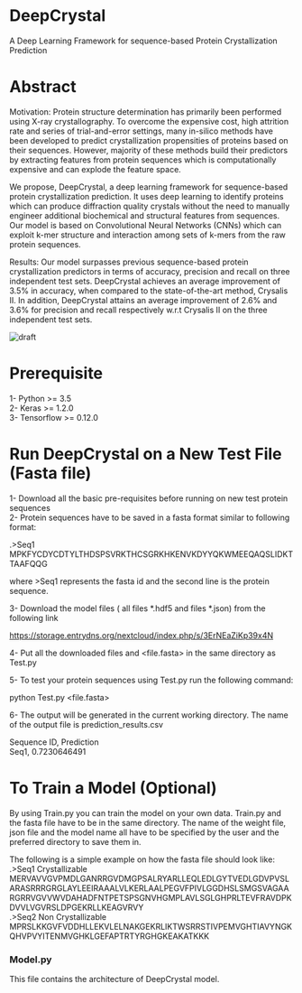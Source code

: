 # DeepCrystal
A Deep Learning Framework for sequence-based Protein Crystallization Prediction

# Abstract

Motivation: Protein structure determination has primarily been performed using X-ray crystallography. To overcome the expensive cost, high attrition rate and series of trial-and-error settings, many in-silico methods have been developed to predict crystallization propensities of proteins based on their sequences. However, majority of these methods build their predictors by extracting features from protein sequences which is computationally expensive and can explode the feature space. <br />

We propose, DeepCrystal, a deep learning framework for sequence-based protein crystallization prediction. It uses deep learning to identify proteins which can produce diffraction quality crystals without the need to manually engineer additional biochemical and structural features from sequences. Our model is based on Convolutional Neural Networks (CNNs) which can exploit k-mer structure and interaction among sets of k-mers from the raw protein sequences. <br/>

Results: Our model surpasses previous sequence-based protein crystallization predictors in terms of accuracy, precision and recall on three independent test sets. DeepCrystal achieves an average improvement of 3.5% in accuracy, when compared to the state-of-the-art method, Crysalis II. In addition, DeepCrystal attains an average improvement of 2.6% and 3.6% for precision and recall respectively w.r.t Crysalis II on the three independent test sets. <br />

![draft](https://user-images.githubusercontent.com/393716/43463469-4d4b5660-94e1-11e8-979f-7919903f37f6.png)

# Prerequisite

 1- Python >= 3.5  <br />
 2- Keras >= 1.2.0 <br />
 3- Tensorflow >= 0.12.0 

# Run DeepCrystal on a New Test File (Fasta file)

1- Download all the basic pre-requisites before running on new test protein sequences <br />
2- Protein sequences have to be saved in a fasta format similar to following format: <br />

   .>Seq1 <br />
   MPKFYCDYCDTYLTHDSPSVRKTHCSGRKHKENVKDYYQKWMEEQAQSLIDKTTAAFQQG <br />

where >Seq1 represents the fasta id and the second line is the protein sequence. <br />

3- Download the model files ( all files *.hdf5 and files *.json) from the following link <br />

https://storage.entrydns.org/nextcloud/index.php/s/3ErNEaZiKp39x4N <br />

4- Put all the downloaded files and <file.fasta> in the same directory as Test.py <br />

5- To test your protein sequences using Test.py run the following command: <br />

python Test.py <file.fasta> <br />

6- The output will be generated in the current working directory. The name of the output file is prediction_results.csv <br />

   Sequence ID, Prediction <br />
   Seq1,             0.7230646491


# To Train a Model (Optional)

By using Train.py you can train the model on your own data. Train.py and the fasta file have to be in the same directory. The name of the weight file, json file and the model name all have to be specified by the user and the preferred directory to save them in. <br />

The following is a simple example on how the fasta file should look like: <br />
   .>Seq1 Crystallizable <br />
    MERVAVVGVPMDLGANRRGVDMGPSALRYARLLEQLEDLGYTVEDLGDVPVSLARASRRRGRGLAYLEEIRAAALVLKERLAALPEGVFPIVLGGDHSLSMGSVAGAARGRRVGVVWVDAHADFNTPETSPSGNVHGMPLAVLSGLGHPRLTEVFRAVDPKDVVLVGVRSLDPGEKRLLKEAGVRVY <br />
   .>Seq2 Non Crystallizable <br />
    MPRSLKKGVFVDDHLLEKVLELNAKGEKRLIKTWSRRSTIVPEMVGHTIAVYNGKQHVPVYITENMVGHKLGEFAPTRTYRGHGKEAKATKKK <br />



### Model.py
This file contains the architecture of DeepCrystal model. 


